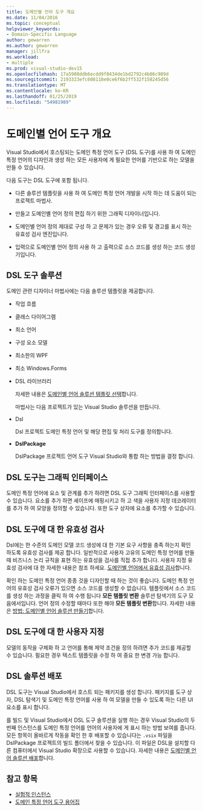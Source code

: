 ```yaml
---
title: 도메인별 언어 도구 개요
ms.date: 11/04/2016
ms.topic: conceptual
helpviewer_keywords:
- Domain-Specific Language
author: gewarren
ms.author: gewarren
manager: jillfra
ms.workload:
- multiple
ms.prod: visual-studio-dev15
ms.openlocfilehash: 17a5908ddb6ecdd9f8434de1bd2792c4b86c989d
ms.sourcegitcommit: 2193323efc608118e0ce6f6b2ff532f158245d56
ms.translationtype: MT
ms.contentlocale: ko-KR
ms.lasthandoff: 01/25/2019
ms.locfileid: "54981989"
---
```

# <a name="overview-of-domain-specific-language-tools"></a>도메인별 언어 도구 개요
Visual Studio에서 호스팅되는 도메인 특정 언어 도구 (DSL 도구)를 사용 하 여 도메인 특정 언어의 디자인과 생성 하는 모든 사용자에 게 필요한 언어를 기반으로 하는 모델을 만들 수 있습니다.

 다음 도구는 DSL 도구에 포함 됩니다.

-   다른 솔루션 템플릿을 사용 하 여 도메인 특정 언어 개발을 시작 하는 데 도움이 되는 프로젝트 마법사.

-   만들고 도메인별 언어 정의 편집 하기 위한 그래픽 디자이너입니다.

-   도메인별 언어 정의 제대로 구성 하 고 문제가 있는 경우 오류 및 경고를 표시 하는 유효성 검사 엔진입니다.

-   입력으로 도메인별 언어 정의 사용 하 고 출력으로 소스 코드를 생성 하는 코드 생성기입니다.

## <a name="the-dsl-tools-solution"></a>DSL 도구 솔루션
 도메인 관련 디자이너 마법사에는 다음 솔루션 템플릿을 제공합니다.

- 작업 흐름

- 클래스 다이어그램

- 최소 언어

- 구성 요소 모델

- 최소한의 WPF

- 최소 Windows.Forms

- DSL 라이브러리

  자세한 내용은 [도메인별 언어 솔루션 템플릿 선택](../modeling/choosing-a-domain-specific-language-solution-template.md)합니다.

  마법사는 다음 프로젝트가 있는 Visual Studio 솔루션을 만듭니다.

- Dsl

   Dsl 프로젝트 도메인 특정 언어 및 해당 편집 및 처리 도구를 정의합니다.

- **DslPackage**

   DslPackage 프로젝트 언어 도구 Visual Studio와 통합 하는 방법을 결정 합니다.

## <a name="the-dsl-tools-graphical-interface"></a>DSL 도구는 그래픽 인터페이스
 도메인 특정 언어에 요소 및 관계를 추가 하려면 DSL 도구 그래픽 인터페이스를 사용할 수 있습니다. 요소를 추가 하면 셰이프에 매핑시키고 하 고 색을 사용자 지정 데코레이터를 추가 하 여 모양을 정의할 수 있습니다. 또한 도구 상자에 요소를 추가할 수 있습니다.

## <a name="validation-in-dsl-tools"></a>DSL 도구에 대 한 유효성 검사
 Dsl에는 한 수준의 도메인 모델 코드 생성에 대 한 기본 요구 사항을 충족 하는지 확인 하도록 유효성 검사를 제공 합니다. 일반적으로 사용자 고유의 도메인 특정 언어를 만들 때 비즈니스 논리 규칙을 표현 하는 유효성을 검사를 직접 추가 합니다. 사용자 지정 유효성 검사에 대 한 자세한 내용은 참조 하세요. [도메인별 언어에서 유효성 검사](../modeling/validation-in-a-domain-specific-language.md)합니다.

 확인 하는 도메인 특정 언어 종종 것을 디자인할 때 하는 것이 좋습니다. 도메인 특정 언어의 유효성 검사 오류가 있으면 소스 코드를 생성할 수 없습니다. 템플릿에서 소스 코드를 생성 하는 과정을 클릭 하 여 수행 됩니다 **모든 템플릿 변환** 솔루션 탐색기의 도구 모음에서입니다. 언어 정의 수정할 때마다 또한 해야 **모든 템플릿 변환**합니다. 자세한 내용은 [방법: 도메인별 언어 솔루션 만들기](../modeling/how-to-create-a-domain-specific-language-solution.md)합니다.

## <a name="customization-of-dsl-tools"></a>DSL 도구에 대 한 사용자 지정
 모델의 동작을 구체화 하 고 언어를 통해 제약 조건을 정의 하려면 추가 코드를 제공할 수 있습니다. 필요한 경우 텍스트 템플릿을 수정 하 여 중요 한 변경 가능 합니다.

## <a name="distributing-your-dsl-solution"></a>DSL 솔루션 배포
 DSL 도구는 Visual Studio에서 호스트 되는 패키지를 생성 합니다. 패키지를 도구 상자, DSL 탐색기 및 도메인 특정 언어를 사용 하 여 모델을 만들 수 있도록 하는 다른 UI 요소를 표시 합니다.

 를 빌드 및 Visual Studio에서 DSL 도구 솔루션을 실행 하는 경우 Visual Studio의 두 번째 인스턴스를 도메인 특정 언어를 언어의 사용자에 게 표시 하는 방법 보여를 줍니다. 모든 항목이 올바르게 작동을 확인 한 후 배포할 수 있습니다는 `.vsix` 파일을 DslPackage 프로젝트의 빌드 폴더에서 찾을 수 있습니다. 이 파일은 DSL을 설치할 다른 컴퓨터에서 Visual Studio 확장으로 사용할 수 있습니다.  자세한 내용은 [도메인별 언어 솔루션 배포](../modeling/deploying-domain-specific-language-solutions.md)합니다.

## <a name="see-also"></a>참고 항목

- [실험적 인스턴스](../extensibility/the-experimental-instance.md)
- [도메인 특정 언어 도구 용어집](https://msdn.microsoft.com/ca5e84cb-a315-465c-be24-76aa3df276aa)